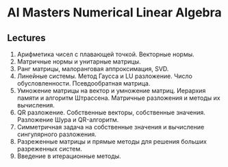 # AI Masters Numerical Linear Algebra

## Lectures

1. Арифметика чисел с плавающей точкой. Векторные нормы.
2. Матричные нормы и унитарные матрицы.
3. Ранг матрицы, малоранговая аппроксимация, SVD.
4. Линейные системы. Метод Гаусса и LU разложение. Число обусловленности. Псевдообратная матрица.
5. Умножение матрицы на вектор и умножение матриц. Иерархия памяти и алгоритм Штрассена. Матричные разложения и методы их вычисления.
6. QR разложение. Собственные векторы, собственные значения. Разложение Шура и QR-алгоритм.
7. Симметричная задача на собственные значения и вычисление сингулярного разложения.
8. Разреженные матрицы и прямые методы для решения больших разреженных систем.
9. Введение в итерационные методы.
